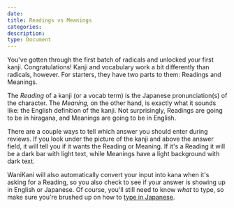 ```yaml
---
date:
title: Readings vs Meanings
categories:
description:
type: Document
---
```

You've gotten through the first batch of radicals and unlocked your first kanji. Congratulations! Kanji and vocabulary work a bit differently than radicals, however. For starters, they have two parts to them: Readings and Meanings.

The _Reading_ of a kanji (or a vocab term) is the Japanese pronunciation(s) of the character. The _Meaning,_ on the other hand, is exactly what it sounds like: the English definition of the kanji. Not surprisingly, Readings are going to be in hiragana, and Meanings are going to be in English.

There are a couple ways to tell which answer you should enter during reviews. If you look under the picture of the kanji and above the answer field, it will tell you if it wants the Reading or Meaning. If it's a Reading it will be a dark bar with light text, while Meanings have a light background with dark text.


WaniKani will also automatically convert your input into kana when it's asking for a Reading, so you also check to see if your answer is showing up in English or Japanese. Of course, you'll still need to know _what_ to type, so make sure you're brushed up on how to [type in Japanese]().
